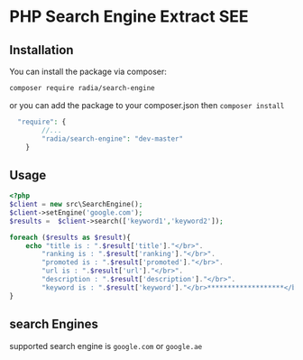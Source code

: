 # PHP Search Engine Extract  SEE

## Installation

You can install the package via composer:

``` bash
composer require radia/search-engine
```
or you can add the package to your composer.json then `composer install`
```php
  "require": {
        //...
        "radia/search-engine": "dev-master"
    }
```
## Usage
```php
<?php
$client = new src\SearchEngine();
$client->setEngine('google.com');
$results =  $client->search(['keyword1','keyword2']);

foreach ($results as $result){
    echo "title is : ".$result['title']."</br>".
        "ranking is : ".$result['ranking']."</br>".
        "promoted is : ".$result['promoted']."</br>".
        "url is : ".$result['url']."</br>".
        "description : ".$result['description']."</br>".
        "keyword is : ".$result['keyword']."</br>*******************</br>";
}
```
## search Engines
supported search engine is `google.com` or `google.ae`
